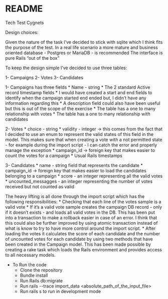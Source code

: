 # README
Tech Test Cygnets

Design choices:

Given the nature of the task I’ve decided to stick with sqlite which I think fits the purpose of the test. In a real life scenario a more mature and business oriented database - Postgres or MariaDB - is recommended
The interface is pure Rails “out of the box”

To keep the design simple I’ve decided to use three tables:

1- Campaigns 
2- Votes
3- Candidates

1- Campaigns has three fields
	* Name - string
	* The 2 standard Active record timestamp fields
	* I would have created a start and end fields to identify when the campaign started end ended but, I didn’t have any information regarding this
	* A description field could also have been useful but this is out of the scope of the exercise
	* The table has a one to many relationship with votes
	* The table has a one to many relationship with candidates

2- Votes
	* choice - string
	* validity - integer -> this comes from the fact that I decided to use an enum to represent the valid states of this field in the model. This makes sure that when creating a vote with a not permitted state - for example during the import script - I can catch the error and properly manage the exception
	* campaign_id -> foreign key that makes easier to count the votes for a campaign
	* Usual Rails timestamps

3- Candidates
	* name - string field that represents the candidate
	* campaign_id -> foreign key that makes easier to load the candidates belonging to a campaign
	* score - an integer representing all the valid votes
	* uncounted_messagges - an integer representing the number of votes received but not counted as valid


The heavy lifting is all done through the import script which has the following responsibilities:
	* Checking that each line of the votes sample is a valid vote
	* If it’s a valid vote sample creates the campaign DB record - only if it doesn’t exists - and loads all valid votes in the DB. This has been put into a transaction to make a rollback easier in case of an error. I think that this could also be further improved by using atomic transaction instead of what is know to try to have more control around the import script.
	* After loading the votes it calculates the score of each candidate and the number of uncounted votes for each candidate by using two methods that have been created in the Campaign model. This has been made possible by creating a rake task which loads the Rails environment and provides access to all necessary models.

- To Run the code
    - Clone the repository
    - Bundle install
    - Run Rails db:migrate
    - Run rails --trace import_data <absolute_path_of_the_input_file>
    - Run rails s to run in development mode


